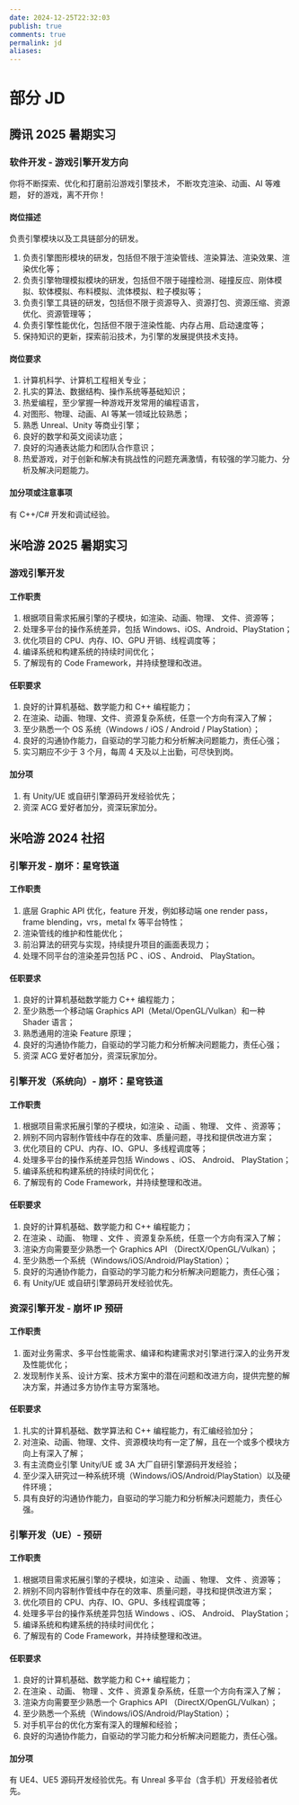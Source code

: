 ```yaml
---
date: 2024-12-25T22:32:03
publish: true
comments: true
permalink: jd
aliases:
---
```


# 部分 JD

## 腾讯 2025 暑期实习

### 软件开发 - 游戏引擎开发方向

你将不断探索、优化和打磨前沿游戏引擎技术， 不断攻克渲染、动画、AI 等难题， 好的游戏，离不开你！

#### 岗位描述

负责引擎模块以及工具链部分的研发。

1. 负责引擎图形模块的研发，包括但不限于渲染管线、渲染算法、渲染效果、渲染优化等；
2. 负责引擎物理模拟模块的研发，包括但不限于碰撞检测、碰撞反应、刚体模拟、软体模拟、布料模拟、流体模拟、粒子模拟等；
3. 负责引擎工具链的研发，包括但不限于资源导入、资源打包、资源压缩、资源优化、资源管理等；
4. 负责引擎性能优化，包括但不限于渲染性能、内存占用、启动速度等；
5. 保持知识的更新，探索前沿技术，为引擎的发展提供技术支持。

#### 岗位要求

1. 计算机科学、计算机工程相关专业；
2. 扎实的算法、数据结构、操作系统等基础知识；
3. 热爱编程，至少掌握一种游戏开发常用的编程语言，
4. 对图形、物理、动画、AI 等某一领域比较熟悉；
5. 熟悉 Unreal、Unity 等商业引擎；
6. 良好的数学和英文阅读功底；
7. 良好的沟通表达能力和团队合作意识；
8. 热爱游戏，对于创新和解决有挑战性的问题充满激情，有较强的学习能力、分析及解决问题能力。

#### 加分项或注意事项

有 C++/C# 开发和调试经验。

## 米哈游 2025 暑期实习

### 游戏引擎开发

#### 工作职责

1. 根据项目需求拓展引擎的子模块，如渲染、动画、物理、 文件、资源等；
2. 处理多平台的操作系统差异，包括 Windows、iOS、Android、PlayStation；
3. 优化项目的 CPU、内存、IO、GPU 开销、线程调度等；
4. 编译系统和构建系统的持续时间优化；
5. 了解现有的 Code Framework，并持续整理和改进。

#### 任职要求

1. 良好的计算机基础、数学能力和 C++ 编程能力；
2. 在渲染、动画、物理、文件、资源复杂系统，任意一个方向有深入了解；
3. 至少熟悉一个 OS 系统（Windows / iOS / Android / PlayStation）；
4. 良好的沟通协作能力，自驱动的学习能力和分析解决问题能力，责任心强；
5. 实习期应不少于 3 个月，每周 4 天及以上出勤，可尽快到岗。

#### 加分项

1. 有 Unity/UE 或自研引擎源码开发经验优先；
2. 资深 ACG 爱好者加分，资深玩家加分。

## 米哈游 2024 社招

### 引擎开发 - 崩坏：星穹铁道

#### 工作职责

1. 底层 Graphic API 优化，feature 开发，例如移动端 one render pass，frame blending，vrs，metal fx 等平台特性；
2. 渲染管线的维护和性能优化；
3. 前沿算法的研究与实现，持续提升项目的画面表现力；
4. 处理不同平台的渲染差异包括 PC 、iOS 、Android、 PlayStation。

#### 任职要求

1. 良好的计算机基础数学能力 C++ 编程能力；
2. 至少熟悉一个移动端 Graphics API（Metal/OpenGL/Vulkan）和一种 Shader 语言；
3. 熟悉通用的渲染 Feature 原理；
4. 良好的沟通协作能力，自驱动的学习能力和分析解决问题能力，责任心强；
5. 资深 ACG 爱好者加分，资深玩家加分。

### 引擎开发（系统向）- 崩坏：星穹铁道

#### 工作职责

1. 根据项目需求拓展引擎的子模块，如渲染 、动画 、物理、 文件 、资源等；
2. 辨别不同内容制作管线中存在的效率、质量问题，寻找和提供改进方案；
3. 优化项目的 CPU、内存、IO、GPU、多线程调度等；
4. 处理多平台的操作系统差异包括 Windows 、iOS、 Android、 PlayStation；
5. 编译系统和构建系统的持续时间优化；
6. 了解现有的 Code Framework，并持续整理和改进。

#### 任职要求

1. 良好的计算机基础、数学能力和 C++ 编程能力；
2. 在渲染 、动画、 物理 、文件 、资源复杂系统，任意一个方向有深入了解；
3. 渲染方向需要至少熟悉一个 Graphics API （DirectX/OpenGL/Vulkan）；
4. 至少熟悉一个系统（Windows/iOS/Android/PlayStation）；
5. 良好的沟通协作能力，自驱动的学习能力和分析解决问题能力，责任心强；
6. 有 Unity/UE 或自研引擎源码开发经验优先。

### 资深引擎开发 - 崩坏 IP 预研

#### 工作职责

1. 面对业务需求、多平台性能需求、编译和构建需求对引擎进行深入的业务开发及性能优化；
2. 发现制作关系、设计方案、技术方案中的潜在问题和改进方向，提供完整的解决方案，并通过多方协作主导方案落地。

#### 任职要求

1. 扎实的计算机基础、数学算法和 C++ 编程能力，有汇编经验加分；
2. 对渲染、动画、物理、文件、资源模块均有一定了解，且在一个或多个模块方向上有深入了解；
3. 有主流商业引擎 Unity/UE 或 3A 大厂自研引擎源码开发经验；
4. 至少深入研究过一种系统环境（Windows/iOS/Android/PlayStation）以及硬件环境；
5. 具有良好的沟通协作能力，自驱动的学习能力和分析解决问题能力，责任心强。

### 引擎开发（UE）- 预研

#### 工作职责

1. 根据项目需求拓展引擎的子模块，如渲染 、动画 、物理、 文件 、资源等；
2. 辨别不同内容制作管线中存在的效率、质量问题，寻找和提供改进方案；
3. 优化项目的 CPU、内存、IO、GPU、多线程调度等；
4. 处理多平台的操作系统差异包括 Windows 、iOS、 Android、 PlayStation；
5. 编译系统和构建系统的持续时间优化；
6. 了解现有的 Code Framework，并持续整理和改进。

#### 任职要求

1. 良好的计算机基础、数学能力和 C++ 编程能力；
2. 在渲染 、动画、 物理 、文件 、资源复杂系统，任意一个方向有深入了解；
3. 渲染方向需要至少熟悉一个 Graphics API （DirectX/OpenGL/Vulkan）；
4. 至少熟悉一个系统（Windows/iOS/Android/PlayStation）；
5. 对手机平台的优化方案有深入的理解和经验；
6. 良好的沟通协作能力，自驱动的学习能力和分析解决问题能力，责任心强。

#### 加分项

有 UE4、UE5 源码开发经验优先。有 Unreal 多平台（含手机）开发经验者优先。
